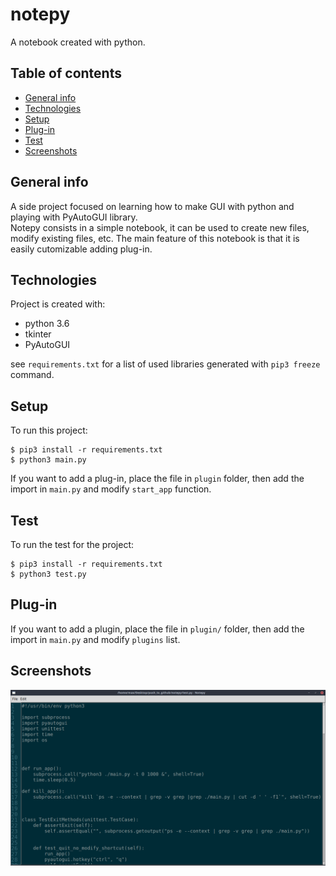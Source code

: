 # notepy
A notebook created with python.

## Table of contents
* [General info](#general-info)
* [Technologies](#technologies)
* [Setup](#setup)
* [Plug-in](#plug-in)
* [Test](#test)
* [Screenshots](#screenshots)

## General info
A side project focused on learning how to make GUI with python and playing with PyAutoGUI library.  
Notepy consists in a simple notebook, it can be used to create new files, modify existing files, etc. The main feature of this notebook is that it is easily cutomizable adding plug-in.
	
## Technologies
Project is created with:
* python 3.6
* tkinter
* PyAutoGUI

see `requirements.txt` for a list of used libraries generated with `pip3 freeze` command.
	
## Setup
To run this project:

```
$ pip3 install -r requirements.txt
$ python3 main.py
```

If you want to add a plug-in, place the file in `plugin` folder, then add the import in `main.py` and modify `start_app` function.

## Test
To run the test for the project:

```
$ pip3 install -r requirements.txt
$ python3 test.py
```

## Plug-in
If you want to add a plugin, place the file in `plugin/` folder, then add the import in `main.py` and modify `plugins` list.

## Screenshots
![Screenshot](docs/images/screenshot_1.png)
